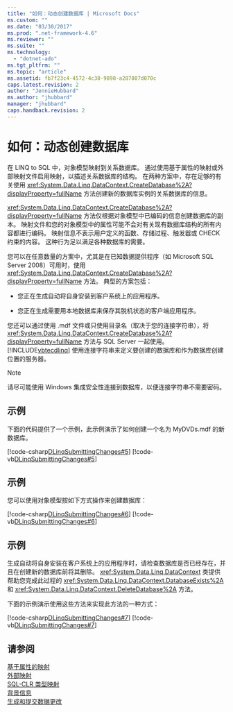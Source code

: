 ```yaml
---
title: "如何：动态创建数据库 | Microsoft Docs"
ms.custom: ""
ms.date: "03/30/2017"
ms.prod: ".net-framework-4.6"
ms.reviewer: ""
ms.suite: ""
ms.technology: 
  - "dotnet-ado"
ms.tgt_pltfrm: ""
ms.topic: "article"
ms.assetid: fb7f23c4-4572-4c38-9898-a287807d070c
caps.latest.revision: 2
author: "JennieHubbard"
ms.author: "jhubbard"
manager: "jhubbard"
caps.handback.revision: 2
---
```

# 如何：动态创建数据库
在 LINQ to SQL 中，对象模型映射到关系数据库。  通过使用基于属性的映射或外部映射文件启用映射，以描述关系数据库的结构。  在两种方案中，存在足够的有关使用 <xref:System.Data.Linq.DataContext.CreateDatabase%2A?displayProperty=fullName> 方法创建新的数据库实例的关系数据库的信息。  
  
 <xref:System.Data.Linq.DataContext.CreateDatabase%2A?displayProperty=fullName> 方法仅根据对象模型中已编码的信息创建数据库的副本。  映射文件和您的对象模型中的属性可能不会对有关现有数据库结构的所有内容都进行编码。  映射信息不表示用户定义的函数、存储过程、触发器或 CHECK 约束的内容。  这种行为足以满足各种数据库的需要。  
  
 您可以在任意数量的方案中，尤其是在已知数据提供程序（如 Microsoft SQL Server 2008）可用时，使用 <xref:System.Data.Linq.DataContext.CreateDatabase%2A?displayProperty=fullName> 方法。  典型的方案包括：  
  
-   您正在生成自动将自身安装到客户系统上的应用程序。  
  
-   您正在生成需要用本地数据库来保存其脱机状态的客户端应用程序。  
  
 您还可以通过使用 .mdf 文件或只使用目录名（取决于您的连接字符串），将 <xref:System.Data.Linq.DataContext.CreateDatabase%2A?displayProperty=fullName> 方法与 SQL Server 一起使用。  [!INCLUDE[vbtecdlinq](../../../../../../includes/vbtecdlinq-md.md)] 使用连接字符串来定义要创建的数据库和作为数据库创建位置的服务器。  
  
> [!NOTE]
>  请尽可能使用 Windows 集成安全性连接到数据库，以便连接字符串不需要密码。  
  
## 示例  
 下面的代码提供了一个示例，此示例演示了如何创建一个名为 MyDVDs.mdf 的新数据库。  
  
 [!code-csharp[DLinqSubmittingChanges#5](../../../../../../samples/snippets/csharp/VS_Snippets_Data/DLinqSubmittingChanges/cs/Program.cs#5)]
 [!code-vb[DLinqSubmittingChanges#5](../../../../../../samples/snippets/visualbasic/VS_Snippets_Data/DLinqSubmittingChanges/vb/Module1.vb#5)]  
  
## 示例  
 您可以使用对象模型按如下方式操作来创建数据库：  
  
 [!code-csharp[DLinqSubmittingChanges#6](../../../../../../samples/snippets/csharp/VS_Snippets_Data/DLinqSubmittingChanges/cs/Program.cs#6)]
 [!code-vb[DLinqSubmittingChanges#6](../../../../../../samples/snippets/visualbasic/VS_Snippets_Data/DLinqSubmittingChanges/vb/Module1.vb#6)]  
  
## 示例  
 生成自动将自身安装在客户系统上的应用程序时，请检查数据库是否已经存在，并且在创建新的数据库前将其删除。  <xref:System.Data.Linq.DataContext> 类提供帮助您完成此过程的 <xref:System.Data.Linq.DataContext.DatabaseExists%2A> 和 <xref:System.Data.Linq.DataContext.DeleteDatabase%2A> 方法。  
  
 下面的示例演示使用这些方法来实现此方法的一种方式：  
  
 [!code-csharp[DLinqSubmittingChanges#7](../../../../../../samples/snippets/csharp/VS_Snippets_Data/DLinqSubmittingChanges/cs/Program.cs#7)]
 [!code-vb[DLinqSubmittingChanges#7](../../../../../../samples/snippets/visualbasic/VS_Snippets_Data/DLinqSubmittingChanges/vb/Module1.vb#7)]  
  
## 请参阅  
 [基于属性的映射](../../../../../../docs/framework/data/adonet/sql/linq/attribute-based-mapping.md)   
 [外部映射](../../../../../../docs/framework/data/adonet/sql/linq/external-mapping.md)   
 [SQL\-CLR 类型映射](../../../../../../docs/framework/data/adonet/sql/linq/sql-clr-type-mapping.md)   
 [背景信息](../../../../../../docs/framework/data/adonet/sql/linq/background-information.md)   
 [生成和提交数据更改](../../../../../../docs/framework/data/adonet/sql/linq/making-and-submitting-data-changes.md)